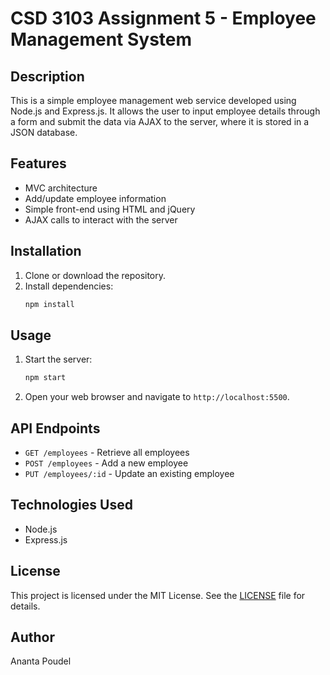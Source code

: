 # CSD 3103 Assignment 5 - Employee Management System

## Description

This is a simple employee management web service developed using Node.js and Express.js. It allows the user to input employee details through a form and submit the data via AJAX to the server, where it is stored in a JSON database.

## Features

- MVC architecture
- Add/update employee information
- Simple front-end using HTML and jQuery
- AJAX calls to interact with the server

## Installation

1. Clone or download the repository.
2. Install dependencies:
   ```bash
   npm install
   ```

## Usage

1. Start the server:
   ```bash
   npm start
   ```
2. Open your web browser and navigate to `http://localhost:5500`.

## API Endpoints

- `GET /employees` - Retrieve all employees
- `POST /employees` - Add a new employee
- `PUT /employees/:id` - Update an existing employee

## Technologies Used

- Node.js
- Express.js

## License

This project is licensed under the MIT License. See the [LICENSE](LICENSE) file for details.

## Author

Ananta Poudel
